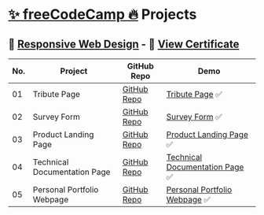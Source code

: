 # [✨ freeCodeCamp 🔥](https://www.freecodecamp.org/) Projects

## 📌 [Responsive Web Design](https://www.freecodecamp.org/learn/responsive-web-design/) - 🎯 [View Certificate](https://www.freecodecamp.org/certification/cenacr007_harsh/responsive-web-design)

No. | Project        | GitHub Repo            | Demo
--|-----------|------------------------|---
01| Tribute Page | [GitHub Repo](https://github.com/cenacrharsh/tribute-page-responsive-web-design-fcc) | [Tribute Page](https://cenacrharsh.github.io/tribute-page-responsive-web-design-fcc/) ✅
02| Survey Form | [GitHub Repo]() | [Survey Form](https://cenacrharsh.github.io/survey-form-responsive-web-design-fcc/) ✅
03| Product Landing Page | [GitHub Repo](https://github.com/cenacrharsh/product-landing-page-responsive-web-design-fcc) | [Product Landing Page](https://cenacrharsh.github.io/product-landing-page-responsive-web-design-fcc/) ✅
04| Technical Documentation Page | [GitHub Repo](https://github.com/cenacrharsh/technical-documentation-page-responsive-web-design-fcc) | [Technical Documentation Page](https://cenacrharsh.github.io/technical-documentation-page-responsive-web-design-fcc/) ✅
05| Personal Portfolio Webpage | [GitHub Repo](https://github.com/cenacrharsh/personal-portfolio-webpage-responsive-web-design-fcc) | [Personal Portfolio Webpage](https://cenacrharsh.github.io/personal-portfolio-webpage-responsive-web-design-fcc/) ✅
